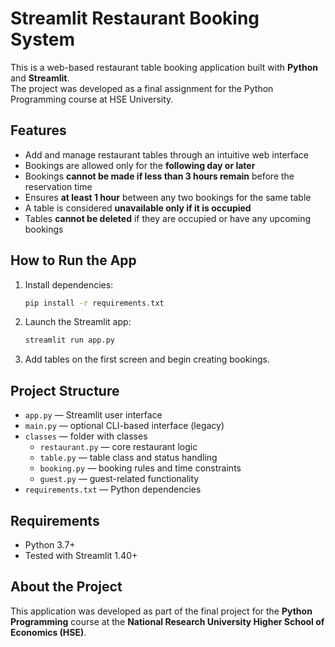#  Streamlit Restaurant Booking System

This is a web-based restaurant table booking application built with **Python** and **Streamlit**.  
The project was developed as a final assignment for the Python Programming course at HSE University.

##  Features

- Add and manage restaurant tables through an intuitive web interface
- Bookings are allowed only for the **following day or later**
- Bookings **cannot be made if less than 3 hours remain** before the reservation time
- Ensures **at least 1 hour** between any two bookings for the same table
- A table is considered **unavailable only if it is occupied**
- Tables **cannot be deleted** if they are occupied or have any upcoming bookings

##  How to Run the App

1. Install dependencies:

   ```bash
   pip install -r requirements.txt
   ```

2. Launch the Streamlit app:

   ```bash
   streamlit run app.py
   ```

3. Add tables on the first screen and begin creating bookings.

##  Project Structure

- `app.py` — Streamlit user interface
- `main.py` — optional CLI-based interface (legacy)
- `classes` — folder with classes
   - `restaurant.py` — core restaurant logic
   - `table.py` — table class and status handling
   - `booking.py` — booking rules and time constraints
   - `guest.py` — guest-related functionality
- `requirements.txt` — Python dependencies



##  Requirements

- Python 3.7+
- Tested with Streamlit 1.40+

##  About the Project

This application was developed as part of the final project for the **Python Programming** course at the **National Research University Higher School of Economics (HSE)**.
